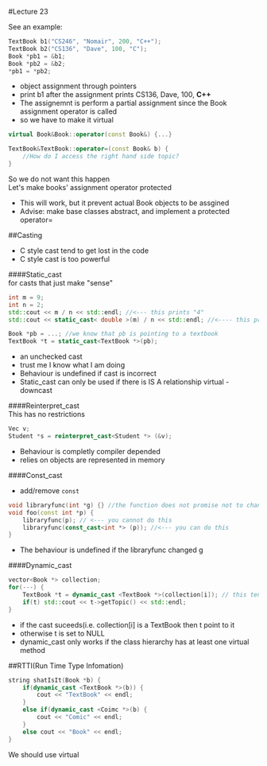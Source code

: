 #Lecture 23 


See an example:  
```C++
TextBook b1("CS246", "Nomair", 200, "C++");
TextBook b2("CS136", "Dave", 100, "C");
Book *pb1 = &b1;
Book *pb2 = &b2;
*pb1 = *pb2;
```
- object assignment through pointers  
- print b1 after the assignment prints CS136, Dave, 100, **C++**  
- The assignemnt is perform a partial assignment since the Book assignment operator is called
- so we have to make it virtual  
```C++
virtual Book&Book::operator(const Book&) {...}

TextBook&TextBook::operator=(const Book& b) {
	//How do I access the right hand side topic?
}
```  
So we do not want this happen  
Let's make books' assignment operator protected  
- This will work, but it prevent actual Book objects to be assgined  
- Advise: make base classes abstract, and implement a protected operator=


##Casting  
- C style cast tend to get lost in the code  
- C style cast is too powerful  

####Static_cast  
for casts that just make "sense"   
```C++  
int m = 9;
int n = 2;
std::cout << m / n << std::endl; //<--- this prints "4"  
std::cout << static_cast< double >(m) / n << std::endl; //<---- this prints "4.5" 
```  
```C++  
Book *pb = ...; //we know that pb is pointing to a textbook  
TextBook *t = static_cast<TextBook *>(pb);
```
- an unchecked cast 
- trust me I know what I am doing  
- Behaviour is undefined if cast is incorrect  
- Static_cast can only be used if there is IS A relationship virtual -downcast  

####Reinterpret_cast  
This has no restrictions  
```C++ 
Vec v;
Student *s = reinterpret_cast<Student *> (&v);
```
- Behaviour is completly compiler depended  
- relies on objects are represented in memory  

####Const_cast  
- add/remove `const`  
```C++  
void libraryfunc(int *g) {} //the function does not promise not to change g  
void foo(const int *p) {
	libraryfunc(p); // <--- you cannot do this  
	libraryfunc(const_cast<int *> (p)); //<--- you can do this  
}
```
- The behaviour is undefined if the libraryfunc changed g  

####Dynamic_cast  
```C++  
vector<Book *> collection;
for(---) {
	TextBook *t = dynamic_cast <TextBook *>(collection[i]); // this tentatively check whether this is a TextBook pointer or not  
	if(t) std::cout << t->getTopic() << std::endl;
}
```
- if the cast suceeds(i.e. collection[i] is a TextBook then t point to it  
- otherwise t is set to NULL
- dynamic_cast only works if the class hierarchy has at least one virtual method  


##RTTI(Run Time Type Infomation)  
```C++
string shatIsIt(Book *b) {
	if(dynamic_cast <TextBook *>(b)) {
		cout << "TextBook" << endl;
	}
	else if(dynamic_cast <Coimc *>(b) {
		cout << "Comic" << endl;
	}
	else cout << "Book" << endl;
}
```
We should use virtual 



